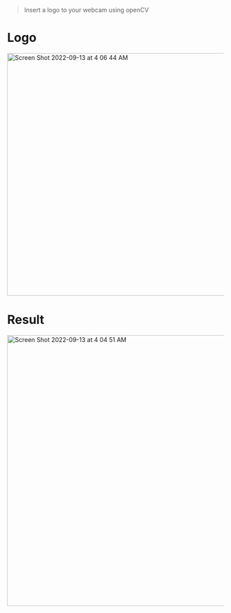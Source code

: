 
> Insert a logo to your webcam using openCV

# Logo
<img width="564" alt="Screen Shot 2022-09-13 at 4 06 44 AM" src="https://user-images.githubusercontent.com/58461444/189885847-a00c65e4-ae25-49c9-b380-46c574c71e20.png">

# Result
<img width="630" alt="Screen Shot 2022-09-13 at 4 04 51 AM" src="https://user-images.githubusercontent.com/58461444/189885525-f143476c-8728-449f-a3a1-06b40b8c2a51.png">
